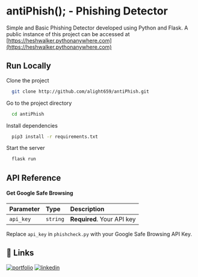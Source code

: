 # antiPhish(); - Phishing Detector

Simple and Basic Phishing Detector developed using Python and Flask.
A public instance of this project can be accessed at [https://heshwalker.pythonanywhere.com](https://heshwalker.pythonanywhere.com)
## Run Locally

Clone the project

```bash
  git clone http://github.com/alight659/antiPhish.git
```

Go to the project directory

```bash
  cd antiPhish
```

Install dependencies

```bash
  pip3 install -r requirements.txt
```

Start the server

```bash
  flask run
```


## API Reference

#### Get Google Safe Browsing 

| Parameter | Type     | Description                |
| :-------- | :------- | :------------------------- |
| `api_key` | `string` | **Required**. Your API key |

Replace `api_key` in `phishcheck.py` with your Google Safe Browsing API Key.


## 🔗 Links
[![portfolio](https://img.shields.io/badge/my_portfolio-000?style=for-the-badge&logo=ko-fi&logoColor=white)](https://alight659.github.io/)
[![linkedin](https://img.shields.io/badge/linkedin-0A66C2?style=for-the-badge&logo=linkedin&logoColor=white)](https://www.linkedin.com/in/aanis-ali-shah-657b66170)
